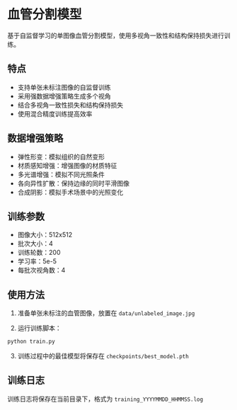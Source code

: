 # 血管分割模型

基于自监督学习的单图像血管分割模型，使用多视角一致性和结构保持损失进行训练。

## 特点

- 支持单张未标注图像的自监督训练
- 采用强数据增强策略生成多个视角
- 结合多视角一致性损失和结构保持损失
- 使用混合精度训练提高效率

## 数据增强策略

- 弹性形变：模拟组织的自然变形
- 材质感知增强：增强图像的材质特征
- 多光谱增强：模拟不同光照条件
- 各向异性扩散：保持边缘的同时平滑图像
- 合成阴影：模拟手术场景中的光照变化

## 训练参数

- 图像大小：512x512
- 批次大小：4
- 训练轮数：200
- 学习率：5e-5
- 每批次视角数：4

## 使用方法

1. 准备单张未标注的血管图像，放置在 `data/unlabeled_image.jpg`

2. 运行训练脚本：
```bash
python train.py
```

3. 训练过程中的最佳模型将保存在 `checkpoints/best_model.pth`

## 训练日志

训练日志将保存在当前目录下，格式为 `training_YYYYMMDD_HHMMSS.log`